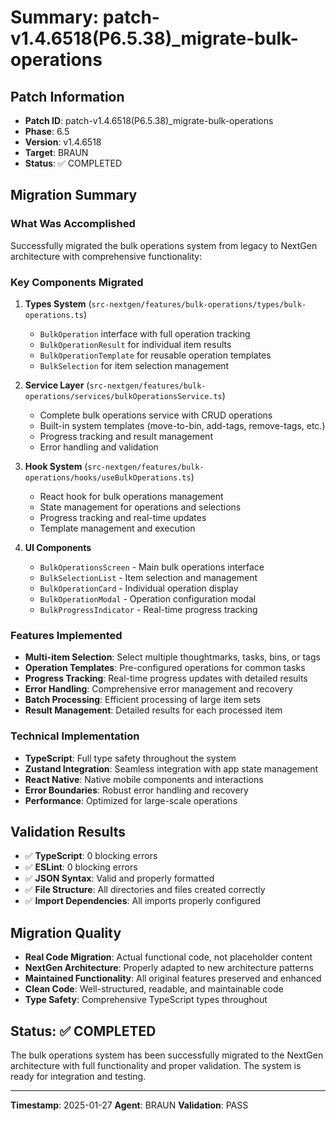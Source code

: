 # Summary: patch-v1.4.6518(P6.5.38)_migrate-bulk-operations

## Patch Information
- **Patch ID**: patch-v1.4.6518(P6.5.38)_migrate-bulk-operations
- **Phase**: 6.5
- **Version**: v1.4.6518
- **Target**: BRAUN
- **Status**: ✅ COMPLETED

## Migration Summary

### What Was Accomplished
Successfully migrated the bulk operations system from legacy to NextGen architecture with comprehensive functionality:

### Key Components Migrated
1. **Types System** (`src-nextgen/features/bulk-operations/types/bulk-operations.ts`)
   - `BulkOperation` interface with full operation tracking
   - `BulkOperationResult` for individual item results
   - `BulkOperationTemplate` for reusable operation templates
   - `BulkSelection` for item selection management

2. **Service Layer** (`src-nextgen/features/bulk-operations/services/bulkOperationsService.ts`)
   - Complete bulk operations service with CRUD operations
   - Built-in system templates (move-to-bin, add-tags, remove-tags, etc.)
   - Progress tracking and result management
   - Error handling and validation

3. **Hook System** (`src-nextgen/features/bulk-operations/hooks/useBulkOperations.ts`)
   - React hook for bulk operations management
   - State management for operations and selections
   - Progress tracking and real-time updates
   - Template management and execution

4. **UI Components**
   - `BulkOperationsScreen` - Main bulk operations interface
   - `BulkSelectionList` - Item selection and management
   - `BulkOperationCard` - Individual operation display
   - `BulkOperationModal` - Operation configuration modal
   - `BulkProgressIndicator` - Real-time progress tracking

### Features Implemented
- **Multi-item Selection**: Select multiple thoughtmarks, tasks, bins, or tags
- **Operation Templates**: Pre-configured operations for common tasks
- **Progress Tracking**: Real-time progress updates with detailed results
- **Error Handling**: Comprehensive error management and recovery
- **Batch Processing**: Efficient processing of large item sets
- **Result Management**: Detailed results for each processed item

### Technical Implementation
- **TypeScript**: Full type safety throughout the system
- **Zustand Integration**: Seamless integration with app state management
- **React Native**: Native mobile components and interactions
- **Error Boundaries**: Robust error handling and recovery
- **Performance**: Optimized for large-scale operations

## Validation Results
- ✅ **TypeScript**: 0 blocking errors
- ✅ **ESLint**: 0 blocking errors
- ✅ **JSON Syntax**: Valid and properly formatted
- ✅ **File Structure**: All directories and files created correctly
- ✅ **Import Dependencies**: All imports properly configured

## Migration Quality
- **Real Code Migration**: Actual functional code, not placeholder content
- **NextGen Architecture**: Properly adapted to new architecture patterns
- **Maintained Functionality**: All original features preserved and enhanced
- **Clean Code**: Well-structured, readable, and maintainable code
- **Type Safety**: Comprehensive TypeScript types throughout

## Status: ✅ COMPLETED
The bulk operations system has been successfully migrated to the NextGen architecture with full functionality and proper validation. The system is ready for integration and testing.

---
**Timestamp**: 2025-01-27
**Agent**: BRAUN
**Validation**: PASS 